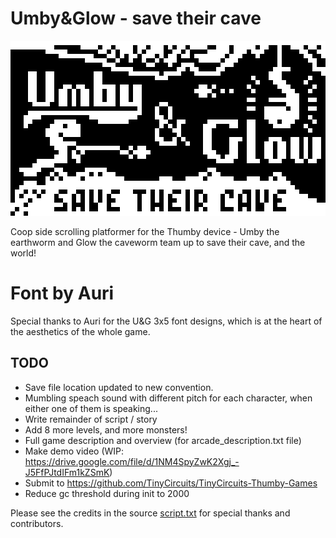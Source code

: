 # Umby&Glow - save their cave

![Umby & Glow](/UmbyAndGlow.png)

Coop side scrolling platformer for the Thumby device - Umby the earthworm and Glow the caveworm team up to save their cave, and the world!

# Font by Auri
Special thanks to Auri for the U&G 3x5 font designs, which is at the heart of the aesthetics of the whole game.

## TODO
* Save file location updated to new convention.
* Mumbling speach sound with different pitch for each character, when either one of them is speaking...
* Write remainder of script / story
* Add 8 more levels, and more monsters!
* Full game description and overview (for arcade_description.txt file)
* Make demo video (WIP: https://drive.google.com/file/d/1NM4SpyZwK2Xgj_-J5FfPJtdIFm1kZSmK)
* Submit to https://github.com/TinyCircuits/TinyCircuits-Thumby-Games
* Reduce gc threshold during init to 2000

Please see the credits in the source [script.txt](/Games/Umby&Glow/script.txt) for special thanks and contributors.
